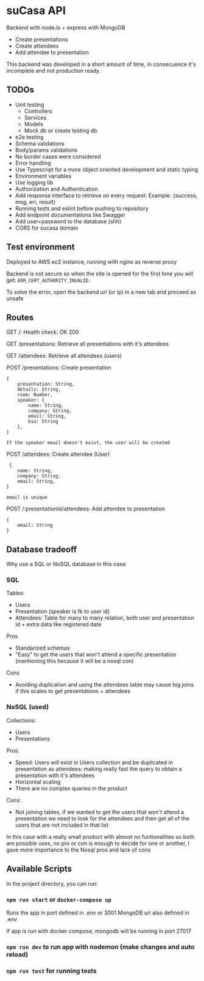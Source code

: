 # suCasa API

Backend with nodeJs + express with MongoDB
- Create presentations
- Create attendees
- Add attendee to presentation

This backend was developed in a short amount of time, in consecuence it's incomplete and not production ready.

## TODOs
- Unit testing
    - Controllers
    - Services
    - Models
    - Mock db or create testing db
- e2e testing
- Schema validations
- Body/params validations
- No border cases were considered
- Error handling
- Use Typescript for a more object oriented development and static typing
- Environment variables
- Use logging lib
- Authorization and Authentication
- Add response interface to retrieve on every request: Example: {success, msg, err, result}
- Running tests and eslint before pushing to repository
- Add endpoint documentations like Swagger
- Add user+password to the database (shh)
- CORS for sucasa domain

## Test environment
Deployed to AWS ec2 instance, running with nginx as reverse proxy

Backend is not secure so when the site is opened for the first time you will get: `ERR_CERT_AUTHORITY_INVALID`. 

To solve the error, open the backend url (or ip) in a new tab and proceed as unsafe

## Routes
GET /: Health check: OK 200

GET /presentations: Retrieve all presentations with it's attendees

GET /attendees: Retrieve all attendees (users)

POST /presentations: Create presentation 

```
{
    presentation: String,
    details: String,
    room: Number,
    speaker: {
        name: String,
        company: String,
        email: String,
        bio: String
    },
}

If the speaker email doesn't exist, the user will be created 
```

POST /attendees: Create attendee (User)

```
 {
    name: String,
    company: String,
    email: String,
}

email is unique
```

POST /:presentationId/attendees: Add attendee to presentation

```
{
    email: String
}
```


## Database tradeoff

Why use a SQL or NoSQL database in this case:

### SQL
Tables:
- Users
- Presentation (speaker is fk to user id)
- Attendees: Table for many to many relation, both user and presentation id + extra data like registered date

Pros
- Standarized schemas
- "Easy" to get the users that won't attend a specific presentation (mentioning this because it will be a nosql con)

Cons
- Avoiding duplication and using the attendees table may cause big joins if this scales to get presentations + attendees 

### NoSQL (used)
Collections:
- Users
- Presentations

Pros:
- Speed: Users will exist in Users collection and be duplicated in presentation as attendees: making really fast the query to obtain a presentation with it's attendees
- Horizontal scaling
- There are no complex queries in the product

Cons:
- Not joining tables, if we wanted to get the users that won't attend a presentation we need to look for the attendees and then get all of the users that are not included in that list

In this case with a really small product with almost no funtionalities so both are possible uses, no pro or con is enough to decide for one or another, I gave more importance to the Nosql pros and lack of cons

## Available Scripts

In the project directory, you can run:

### `npm run start` or `docker-compose up`

Runs the app in port defined in .env or 3001
MongoDB url also defined in .env

If app is run with docker compose, mongodb will be running in port 27017

### `npm run dev` to run app with nodemon (make changes and auto reload)

### `npm run test` for running tests

